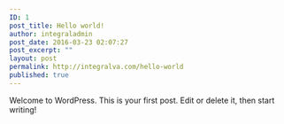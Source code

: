 ```yaml
---
ID: 1
post_title: Hello world!
author: integraladmin
post_date: 2016-03-23 02:07:27
post_excerpt: ""
layout: post
permalink: http://integralva.com/hello-world
published: true
---
```

Welcome to WordPress. This is your first post. Edit or delete it, then start writing!